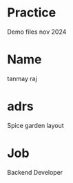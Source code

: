 # Practice
Demo files
nov 2024

# Name
tanmay raj


# adrs
Spice garden layout

# Job
Backend Developer